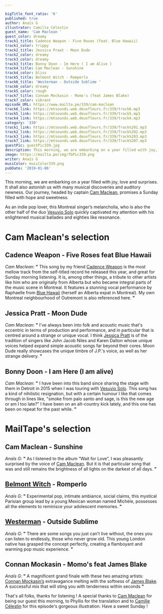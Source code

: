 ```yaml
---

bigTitle_font_ratio: '6'
published: true
author: Anaïs G
illustrator: Camille Célestin
guest_name: 'Cam Maclean '
guest_color: dreamy
track1_title: Cadence Weapon - Five Roses (feat. Blue Hawaii)
track1_color: trippy
track2_title: Jessica Praat - Moon Dude
track2_color: dreamy
track3_color: dreamy
track3_title: Bonny Doon - Im Here ( I am Alive )
track4_title: Cam Maclean - Sunshine
track4_color: bliss
track5_title: Belmont Witch - Romperlo
track6_title: 'Westerman - Outside Sublime '
track6_color: dreamy
track5_color: rough
track7_title: Connan Mockasin - Momo's (feat James Blake)
track7_color: vibrant
episode_URL: https://www.mailta.pe/339/cam-maclean
track6_link: https://mtsounds.web.deuxfleurs.fr/339/track6.mp3
track5_link: https://mtsounds.web.deuxfleurs.fr/339/track5.mp3
track4_link: https://mtsounds.web.deuxfleurs.fr/339/track4.mp3
category: '339'
track1_link: https://mtsounds.web.deuxfleurs.fr/339/Track%201.mp3
track2_link: https://mtsounds.web.deuxfleurs.fr/339/Track%202.mp3
track3_link: https://mtsounds.web.deuxfleurs.fr/339/Track%203.mp3
track7_link: https://mtsounds.web.deuxfleurs.fr/339/Track%207.mp3
guestPic: guestPic339.jpg
description: This morning, we are embarking on a year filled with joy, love and surprises. It shall also astonish us with many musical discoveries and auditory newness. Our journey, headed by captain Cam Maclean, promises a Sunday filled with hope and sweetness.
image: https://mailta.pe/img/fbPic339.png
writer: Anaïs G
musiColor: musiColor339.png
pubDate: '2019-01-06'
---
```


This morning, we are embarking on a year filled with joy, love and surprises. It shall also astonish us with many musical discoveries and auditory newness. Our journey, headed by captain [Cam Maclean](https://atelierciseaux.bandcamp.com/album/cam-maclean-wait-for-love), promises a Sunday filled with hope and sweetness.
  
As an indie pop lover, this Montreal singer’s melancholia, who is also the other half of the duo [Vesuvio Solo](https://vesuviosolo.bandcamp.com/) quickly captivated my attention with his enlightened musical ballades and eighties like resonance.


# Cam Maclean's selection

## Cadence Weapon - Five Roses feat Blue Hawaii
_Cam Maclean_: **"** This song by my friend [Cadence Weapon](http://www.cadenceweaponmusic.com/) is the most mellow track from the self-titled record he released this year, and great for Sunday morning listening. It is, among other things, a tribute to other artists like him who are originally from Alberta but who became integral parts of the music scene in Montreal. It features a stunning vocal performance by Raphaelle from [Blue Hawaii](https://bluehawaii.bandcamp.com/) (herself an Alberta expat in Montreal). My own Montreal neighbourhood of Outremont is also referenced here. **"** 

## Jessica Pratt - Moon Dude
_Cam Maclean_: **"** I've always been into folk and acoustic music that's eccentric in terms of production and performance, and in particular that is centred around a strange or unique vocal. I think [Jessica Pratt](https://twitter.com/jessicaprattsf?lang=fr) is of the tradition of singers like John Jacob Niles and Karen Dalton whose unique voices helped expand simple acoustic songs far beyond their cores. Moon Dude really showcases the unique timbre of J.P.'s voice, as well as her strange delivery. **"** 

## Bonny Doon - I am Here (I am alive)
_Cam Maclean_: **"** I have been into this band since sharing the stage with them in Detroit in 2015 when I was touring with [Vesuvio Solo](https://vesuviosolo.bandcamp.com/). This song has a kind of nihilistic resignation, but with a certain humour I like that comes through in lines like, "smoke from palo santo and sage, is this the new age or am I too late?" I have been on an alt-country kick lately, and this one has been on repeat for the past while. **"** 

# MailTape's selection

## Cam Maclean - Sunshine 
_Anaïs G_: **"** As I listened to the album “Wait for Love”, I was pleasantly surprised by the voice of [Cam Maclean](https://fr-fr.facebook.com/cammacleanband/). But it is that particular song that was and still remains the brightness of all lights on the darkest of all days. **"** 


## [Belmont Witch](https://belmontwitch.bandcamp.com/) - Romperlo 
_Anaïs G_: **"** Experimental pop, intimate ambiance, social claims, this mystical Parisian group lead by a young Mexican woman named Michèle, possesses all the elements to reminisce your adolescent memories. **"** 


## [Westerman](https://soundcloud.com/westermanmusicuk) - Outside Sublime
_Anaïs G_: **"** There are some songs you just can’t live without, the ones you can listen to endlessly, those who never grow old. This young London native has grasped the concept perfectly, creating a flamboyant and warming pop music experience. **"** 


## Connan Mockasin - Momo's feat James Blake
 _Anaïs G_: **"** A magnificent grand finale with these two amazing artists: [Connan Mockasin’s](https://soundcloud.com/connanmockasin) extravagance melting with the softness of [James Blake](https://www.jamesblakemusic.com/). A successful mix that will sting you with tenderness within seconds **"** 


 That's all folks, thanks for listening ! A special thanks to [Cam Maclean](https://soundcloud.com/cammacleanband) for being our guest this morning, to Phyllis for the translation
and to [Camille Célestin](http://bravocamo.studio/) for this episode's gorgeous illustration. Have a sweet Sunday !
